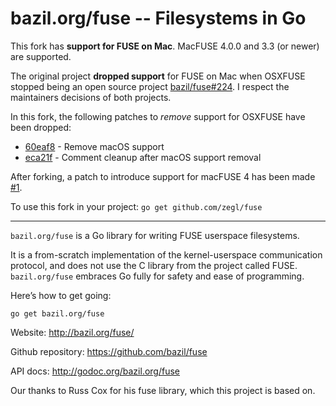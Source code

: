 bazil.org/fuse -- Filesystems in Go
===================================

This fork has **support for FUSE on Mac**. MacFUSE 4.0.0 and 3.3 (or newer) are supported.

The original project **dropped support** for FUSE on Mac when OSXFUSE stopped being an open source project [bazil/fuse#224](https://github.com/bazil/fuse/issues/224). I respect the maintainers decisions of both projects.

In this fork, the following patches to _remove_ support for OSXFUSE have been dropped:

* [60eaf8](https://github.com/bazil/fuse/commit/60eaf8f021ce00e5c52529cdcba1067e13c1c2c2) - Remove macOS support
* [eca21f](https://github.com/bazil/fuse/commit/eca21f36f00e04957de26b2e64e21544fa0e0372) - Comment cleanup after macOS support removal

After forking, a patch to introduce support for macFUSE 4 has been made [#1](https://github.com/zegl/fuse/pull/1).

To use this fork in your project: `go get github.com/zegl/fuse`

---

`bazil.org/fuse` is a Go library for writing FUSE userspace
filesystems.

It is a from-scratch implementation of the kernel-userspace
communication protocol, and does not use the C library from the
project called FUSE. `bazil.org/fuse` embraces Go fully for safety and
ease of programming.

Here’s how to get going:

    go get bazil.org/fuse

Website: http://bazil.org/fuse/

Github repository: https://github.com/bazil/fuse

API docs: http://godoc.org/bazil.org/fuse

Our thanks to Russ Cox for his fuse library, which this project is
based on.
